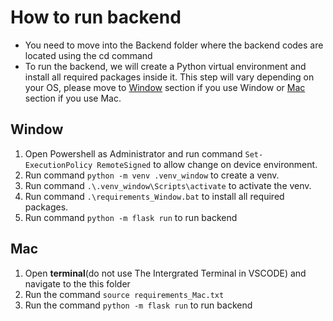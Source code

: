 # How to run backend
- You need to move into the Backend folder where the backend codes are located using the cd command
- To run the backend, we will create a Python virtual environment and install all required packages inside it. This step will vary depending on your OS, please move to [Window](##Window) section if you use Window or [Mac](##Mac) section if you use Mac.

## Window
1.	Open Powershell as Administrator and run command `Set-ExecutionPolicy RemoteSigned` to allow change on device environment.
2.	Run command  `python -m venv .venv_window` to create a venv.
3.	Run command `.\.venv_window\Scripts\activate` to activate the venv.
4.	Run command `.\requirements_Window.bat` to install all required packages.
5.	Run command `python -m flask run` to run backend

## Mac
1. Open **terminal**(do not use The Intergrated Terminal in VSCODE) and navigate to the this folder
2. Run the command `source requirements_Mac.txt`
3. Run the command `python -m flask run` to run backend
